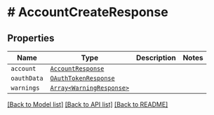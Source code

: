 # # AccountCreateResponse



## Properties

Name | Type | Description | Notes
------------ | ------------- | ------------- | -------------
| `account` | [```AccountResponse```](AccountResponse.md) |    |  |
| `oauthData` | [```OAuthTokenResponse```](OAuthTokenResponse.md) |    |  |
| `warnings` | [```Array<WarningResponse>```](WarningResponse.md) |    |  |

[[Back to Model list]](../../README.md#models) [[Back to API list]](../../README.md#endpoints) [[Back to README]](../../README.md)
